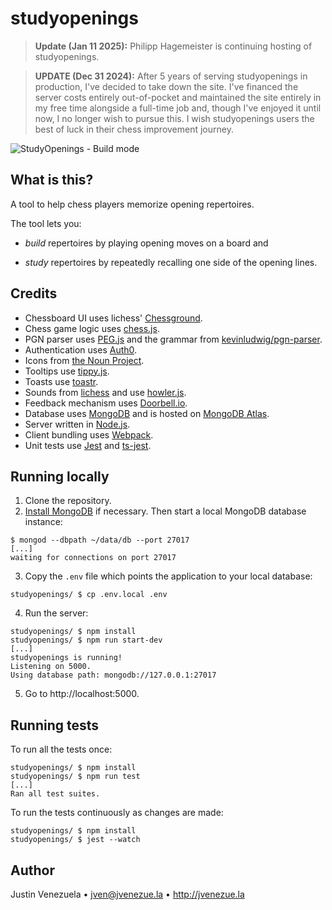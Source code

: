# studyopenings

> **Update (Jan 11 2025):** Philipp Hagemeister is continuing hosting of studyopenings.

> **UPDATE (Dec 31 2024):** After 5 years of serving studyopenings in production, I've decided to take down the site. I've financed the server costs entirely out-of-pocket and maintained the site entirely in my free time alongside a full-time job and, though I've enjoyed it until now, I no longer wish to pursue this. I wish studyopenings users the best of luck in their chess improvement journey.

![StudyOpenings - Build mode](https://raw.githubusercontent.com/phihag/studyopenings/master/doc/build.png)

## What is this?
A tool to help chess players memorize opening repertoires.

The tool lets you:

- _build_ repertoires by playing opening moves on a board and

- _study_ repertoires by repeatedly recalling one side of the opening lines.

## Credits
- Chessboard UI uses lichess' [Chessground](https://github.com/ornicar/chessground).
- Chess game logic uses [chess.js](https://github.com/jhlywa/chess.js/).
- PGN parser uses [PEG.js](https://pegjs.org/) and the grammar from [kevinludwig/pgn-parser](https://github.com/kevinludwig/pgn-parser).
- Authentication uses [Auth0](https://auth0.com/).
- Icons from [the Noun Project](https://thenounproject.com/).
- Tooltips use [tippy.js](https://atomiks.github.io/tippyjs/).
- Toasts use [toastr](https://github.com/CodeSeven/toastr).
- Sounds from [lichess](https://github.com/ornicar/lila/tree/master/public/sound) and use [howler.js](https://howlerjs.com).
- Feedback mechanism uses [Doorbell.io](https://doorbell.io).
- Database uses [MongoDB](https://www.mongodb.com) and is hosted on [MongoDB Atlas](https://www.mongodb.com/cloud/atlas).
- Server written in [Node.js](http://nodejs.org).
- Client bundling uses [Webpack](https://webpack.js.org).
- Unit tests use [Jest](https://jestjs.io) and [ts-jest](https://github.com/kulshekhar/ts-jest).

## Running locally
1. Clone the repository.
2. [Install MongoDB](https://docs.mongodb.com) if necessary. Then start a local MongoDB database instance:
```shell
$ mongod --dbpath ~/data/db --port 27017
[...]
waiting for connections on port 27017
```
3. Copy the `.env` file which points the application to your local database:
```shell
studyopenings/ $ cp .env.local .env
```
4. Run the server:
```shell
studyopenings/ $ npm install
studyopenings/ $ npm run start-dev
[...]
studyopenings is running!
Listening on 5000.
Using database path: mongodb://127.0.0.1:27017
```

5. Go to http://localhost:5000.

## Running tests

To run all the tests once:
```shell
studyopenings/ $ npm install
studyopenings/ $ npm run test
[...]
Ran all test suites.
```

To run the tests continuously as changes are made:

```shell
studyopenings/ $ npm install
studyopenings/ $ jest --watch
```

## Author
Justin Venezuela • jven@jvenezue.la • http://jvenezue.la
